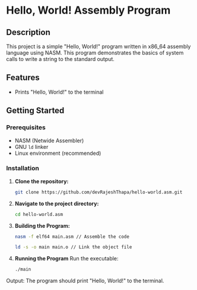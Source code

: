 # Hello, World! Assembly Program

## Description

This project is a simple "Hello, World!" program written in x86_64 assembly language using NASM. This program demonstrates the basics of system calls to write a string to the standard output.

## Features

- Prints "Hello, World!" to the terminal

## Getting Started

### Prerequisites

- NASM (Netwide Assembler)
- GNU `ld` linker
- Linux environment (recommended)

### Installation

1. **Clone the repository:**
   ```sh
   git clone https://github.com/devRajeshThapa/hello-world.asm.git
   ```
2. **Navigate to the project directory:**
   ```sh
   cd hello-world.asm
   ```
3. **Building the Program:**
   ```sh
   nasm -f elf64 main.asm // Assemble the code
   ```
   ```sh
   ld -s -o main main.o // Link the object file
   ```
4. **Running the Program**
Run the executable:
   ```bash
   ./main
   ```
Output: The program should print "Hello, World!" to the terminal.
